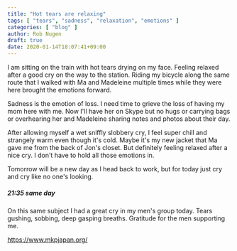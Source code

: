 ```yaml
---
title: "Hot tears are relaxing"
tags: [ "tears", "sadness", "relaxation", "emotions" ]
categories: [ "blog" ]
author: Rob Nugen
draft: true
date: 2020-01-14T18:07:41+09:00
---
```


I am sitting on the train with hot tears drying on my face.  Feeling
relaxed after a good cry on the way to the station.  Riding my bicycle
along the same route that I walked with Ma and Madeleine multiple
times while they were here brought the emotions forward.

Sadness is the emotion of loss.  I need time to grieve the loss of
having my mom here with me.  Now I'll have her on Skype but no hugs or
carrying bags or overhearing her and Madeleine sharing notes and
photos about their day.

After allowing myself a wet sniffly slobbery cry, I feel super chill
and strangely warm even though it's cold.  Maybe it's my new jacket
that Ma gave me from the back of Jon's closet.  But definitely feeling
relaxed after a nice cry.  I don't have to hold all those emotions in.

Tomorrow will be a new day as I head back to work, but for today just
cry and cry like no one's looking.

##### 21:35 same day

On this same subject I had a great cry in my men's group today.  Tears
gushing, sobbing, deep gasping breaths.  Gratitude for the men
supporting me.

https://www.mkpjapan.org/

